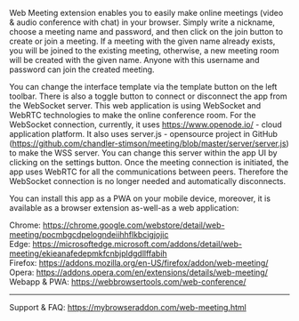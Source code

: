 Web Meeting extension enables you to easily make online meetings (video & audio conference with chat) in your browser. Simply write a nickname, choose a meeting name and password, and then click on the join button to create or join a meeting. If a meeting with the given name already exists, you will be joined to the existing meeting, otherwise, a new meeting room will be created with the given name. Anyone with this username and password can join the created meeting. 

You can change the interface template via the template button on the left toolbar. There is also a toggle button to connect or disconnect the app from the WebSocket server. This web application is using WebSocket and WebRTC technologies to make the online conference room. For the WebSocket connection, currently, it uses https://www.openode.io/ - cloud application platform. It also uses server.js - opensource project in GitHub (https://github.com/chandler-stimson/meeting/blob/master/server/server.js) to make the WSS server. You can change this server within the app UI by clicking on the settings button. Once the meeting connection is initiated, the app uses WebRTC for all the communications between peers. Therefore the WebSocket connection is no longer needed and automatically disconnects.

You can install this app as a PWA on your mobile device, moreover, it is available as a browser extension as-well-as a web application:

Chrome: https://chrome.google.com/webstore/detail/web-meeting/pocmbgcdpelogndeiihhflkbcigjojic  
Edge: https://microsoftedge.microsoft.com/addons/detail/web-meeting/ekieanafedepmkfcnbjpldgdllffabih  
Firefox: https://addons.mozilla.org/en-US/firefox/addon/web-meeting/  
Opera: https://addons.opera.com/en/extensions/details/web-meeting/  
Webapp & PWA: https://webbrowsertools.com/web-conference/  

--------------------------------------------------------------

Support & FAQ: https://mybrowseraddon.com/web-meeting.html  
